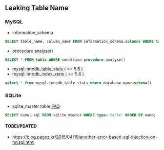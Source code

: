 ## Leaking Table Name

### MySQL

- information_schema

```sql
SELECT table_name, column_name FROM information_schema.columns WHERE table_schema=database()
```

- procedure analyse()

```sql
SELECT * FROM table WHERE condition procedure analyse()
```

- mysql.innodb_table_stats ( >= 5.6 )
- mysql.innodb_index_stats ( >= 5.6 )

```sql
select * from mysql.innodb_table_stats where database_name=schema()
```

### SQLite

- sqlite_master table [FAQ](https://www.sqlite.org/faq.html#q7)

```sql
SELECT name, sql FROM sqlite_master WHERE type='table' ORDER BY name;
```

#### TOBEUPDATED

- https://blog.pagez.kr/2015/04/19/another-error-based-sql-injection-on-mysql.html